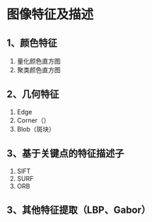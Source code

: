 # 图像特征及描述

## 1、颜色特征

1. 量化颜色直方图
2. 聚类颜色直方图

## 2、几何特征

1. Edge
2. Corner（）
3. Blob（斑块）

## 3、基于关键点的特征描述子

1. SIFT
2. SURF
3. ORB

## 3、其他特征提取（LBP、Gabor）

